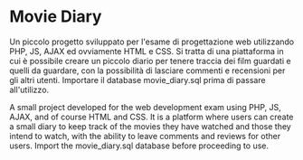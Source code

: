 # Movie Diary

Un piccolo progetto sviluppato per l'esame di progettazione web utilizzando PHP, JS, AJAX ed ovviamente HTML e CSS.
Si tratta di una piattaforma in cui è possibile creare un piccolo diario per tenere traccia dei film guardati e quelli da guardare, con la possibilità di lasciare commenti e recensioni per gli altri utenti.
Importare il database movie_diary.sql prima di passare all'utilizzo.

A small project developed for the web development exam using PHP, JS, AJAX, and of course HTML and CSS. It is a platform where users can create a small diary to keep track of the movies they have watched and those they intend to watch, with the ability to leave comments and reviews for other users.
Import the movie_diary.sql database before proceeding to use.
